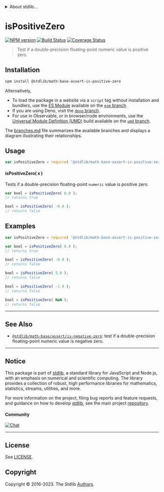 <!--

@license Apache-2.0

Copyright (c) 2018 The Stdlib Authors.

Licensed under the Apache License, Version 2.0 (the "License");
you may not use this file except in compliance with the License.
You may obtain a copy of the License at

   http://www.apache.org/licenses/LICENSE-2.0

Unless required by applicable law or agreed to in writing, software
distributed under the License is distributed on an "AS IS" BASIS,
WITHOUT WARRANTIES OR CONDITIONS OF ANY KIND, either express or implied.
See the License for the specific language governing permissions and
limitations under the License.

-->


<details>
  <summary>
    About stdlib...
  </summary>
  <p>We believe in a future in which the web is a preferred environment for numerical computation. To help realize this future, we've built stdlib. stdlib is a standard library, with an emphasis on numerical and scientific computation, written in JavaScript (and C) for execution in browsers and in Node.js.</p>
  <p>The library is fully decomposable, being architected in such a way that you can swap out and mix and match APIs and functionality to cater to your exact preferences and use cases.</p>
  <p>When you use stdlib, you can be absolutely certain that you are using the most thorough, rigorous, well-written, studied, documented, tested, measured, and high-quality code out there.</p>
  <p>To join us in bringing numerical computing to the web, get started by checking us out on <a href="https://github.com/stdlib-js/stdlib">GitHub</a>, and please consider <a href="https://opencollective.com/stdlib">financially supporting stdlib</a>. We greatly appreciate your continued support!</p>
</details>

# isPositiveZero

[![NPM version][npm-image]][npm-url] [![Build Status][test-image]][test-url] [![Coverage Status][coverage-image]][coverage-url] <!-- [![dependencies][dependencies-image]][dependencies-url] -->

> Test if a double-precision floating-point numeric value is positive zero.

<section class="installation">

## Installation

```bash
npm install @stdlib/math-base-assert-is-positive-zero
```

Alternatively,

-   To load the package in a website via a `script` tag without installation and bundlers, use the [ES Module][es-module] available on the [`esm` branch][esm-url].
-   If you are using Deno, visit the [`deno` branch][deno-url].
-   For use in Observable, or in browser/node environments, use the [Universal Module Definition (UMD)][umd] build available on the [`umd` branch][umd-url].

The [branches.md][branches-url] file summarizes the available branches and displays a diagram illustrating their relationships.

</section>

<section class="usage">

## Usage

```javascript
var isPositiveZero = require( '@stdlib/math-base-assert-is-positive-zero' );
```

#### isPositiveZero( x )

Tests if a double-precision floating-point `numeric` value is positive zero.

```javascript
var bool = isPositiveZero( 0.0 );
// returns true

bool = isPositiveZero( -0.0 );
// returns false
```

</section>

<!-- /.usage -->

<section class="examples">

## Examples

<!-- eslint no-undef: "error" -->

```javascript
var isPositiveZero = require( '@stdlib/math-base-assert-is-positive-zero' );

var bool = isPositiveZero( 0.0 );
// returns true

bool = isPositiveZero( -0.0 );
// returns false

bool = isPositiveZero( 5.0 );
// returns false

bool = isPositiveZero( -1.0 );
// returns false

bool = isPositiveZero( NaN );
// returns false
```

</section>

<!-- /.examples -->

<!-- Section for related `stdlib` packages. Do not manually edit this section, as it is automatically populated. -->

<section class="related">

* * *

## See Also

-   <span class="package-name">[`@stdlib/math-base/assert/is-negative-zero`][@stdlib/math/base/assert/is-negative-zero]</span><span class="delimiter">: </span><span class="description">test if a double-precision floating-point numeric value is negative zero.</span>

</section>

<!-- /.related -->

<!-- Section for all links. Make sure to keep an empty line after the `section` element and another before the `/section` close. -->


<section class="main-repo" >

* * *

## Notice

This package is part of [stdlib][stdlib], a standard library for JavaScript and Node.js, with an emphasis on numerical and scientific computing. The library provides a collection of robust, high performance libraries for mathematics, statistics, streams, utilities, and more.

For more information on the project, filing bug reports and feature requests, and guidance on how to develop [stdlib][stdlib], see the main project [repository][stdlib].

#### Community

[![Chat][chat-image]][chat-url]

---

## License

See [LICENSE][stdlib-license].


## Copyright

Copyright &copy; 2016-2023. The Stdlib [Authors][stdlib-authors].

</section>

<!-- /.stdlib -->

<!-- Section for all links. Make sure to keep an empty line after the `section` element and another before the `/section` close. -->

<section class="links">

[npm-image]: http://img.shields.io/npm/v/@stdlib/math-base-assert-is-positive-zero.svg
[npm-url]: https://npmjs.org/package/@stdlib/math-base-assert-is-positive-zero

[test-image]: https://github.com/stdlib-js/math-base-assert-is-positive-zero/actions/workflows/test.yml/badge.svg?branch=v0.1.1
[test-url]: https://github.com/stdlib-js/math-base-assert-is-positive-zero/actions/workflows/test.yml?query=branch:v0.1.1

[coverage-image]: https://img.shields.io/codecov/c/github/stdlib-js/math-base-assert-is-positive-zero/main.svg
[coverage-url]: https://codecov.io/github/stdlib-js/math-base-assert-is-positive-zero?branch=main

<!--

[dependencies-image]: https://img.shields.io/david/stdlib-js/math-base-assert-is-positive-zero.svg
[dependencies-url]: https://david-dm.org/stdlib-js/math-base-assert-is-positive-zero/main

-->

[chat-image]: https://img.shields.io/gitter/room/stdlib-js/stdlib.svg
[chat-url]: https://app.gitter.im/#/room/#stdlib-js_stdlib:gitter.im

[stdlib]: https://github.com/stdlib-js/stdlib

[stdlib-authors]: https://github.com/stdlib-js/stdlib/graphs/contributors

[umd]: https://github.com/umdjs/umd
[es-module]: https://developer.mozilla.org/en-US/docs/Web/JavaScript/Guide/Modules

[deno-url]: https://github.com/stdlib-js/math-base-assert-is-positive-zero/tree/deno
[umd-url]: https://github.com/stdlib-js/math-base-assert-is-positive-zero/tree/umd
[esm-url]: https://github.com/stdlib-js/math-base-assert-is-positive-zero/tree/esm
[branches-url]: https://github.com/stdlib-js/math-base-assert-is-positive-zero/blob/main/branches.md

[stdlib-license]: https://raw.githubusercontent.com/stdlib-js/math-base-assert-is-positive-zero/main/LICENSE

<!-- <related-links> -->

[@stdlib/math/base/assert/is-negative-zero]: https://github.com/stdlib-js/math-base-assert-is-negative-zero

<!-- </related-links> -->

</section>

<!-- /.links -->
